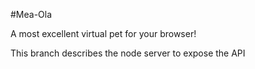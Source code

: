 #Mea-Ola

A most excellent virtual pet for your browser!

This branch describes the node server to expose the API
